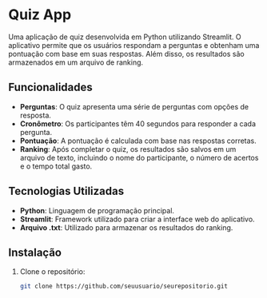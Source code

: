 # Quiz App

Uma aplicação de quiz desenvolvida em Python utilizando Streamlit. O aplicativo permite que os usuários respondam a perguntas e obtenham uma pontuação com base em suas respostas. Além disso, os resultados são armazenados em um arquivo de ranking.

## Funcionalidades

- **Perguntas**: O quiz apresenta uma série de perguntas com opções de resposta.
- **Cronômetro**: Os participantes têm 40 segundos para responder a cada pergunta.
- **Pontuação**: A pontuação é calculada com base nas respostas corretas.
- **Ranking**: Após completar o quiz, os resultados são salvos em um arquivo de texto, incluindo o nome do participante, o número de acertos e o tempo total gasto.

## Tecnologias Utilizadas

- **Python**: Linguagem de programação principal.
- **Streamlit**: Framework utilizado para criar a interface web do aplicativo.
- **Arquivo .txt**: Utilizado para armazenar os resultados do ranking.

## Instalação

1. Clone o repositório:
   ```bash
   git clone https://github.com/seuusuario/seurepositorio.git
